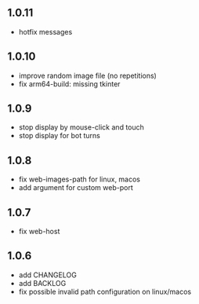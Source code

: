 ## 1.0.11

- hotfix messages


## 1.0.10

- improve random image file (no repetitions)
- fix arm64-build: missing tkinter


## 1.0.9

- stop display by mouse-click and touch
- stop display for bot turns


## 1.0.8

- fix web-images-path for linux, macos
- add argument for custom web-port


## 1.0.7

- fix web-host


## 1.0.6

- add CHANGELOG
- add BACKLOG
- fix possible invalid path configuration on linux/macos